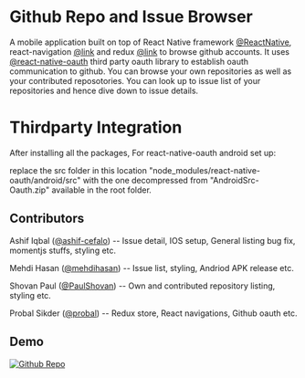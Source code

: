 Github Repo and Issue Browser
=============================

A mobile application built on top of React Native framework [@ReactNative](https://facebook.github.io/react-native/), react-navigation [@link](https://reactnavigation.org/) and redux [@link](https://redux.js.org/) to browse github accounts. It uses [@react-native-oauth](https://github.com/fullstackreact/react-native-oauth) third party oauth library to establish oauth communication to github. You can browse your own repositories as well as your contributed reposotories. You can look up to issue list of your repositories and hence dive down to issue details.

Thirdparty Integration
======================

After installing all the packages, For react-native-oauth android set up:

replace the src folder in this location "node_modules/react-native-oauth/android/src" with the one decompressed from "AndroidSrc-Oauth.zip" available in the root folder.

Contributors
------------

Ashif Iqbal ([@ashif-cefalo](https://github.com/ashif-cefalo))
 -- Issue detail, IOS setup, General listing bug fix, momentjs stuffs, styling etc.

Mehdi Hasan ([@mehdihasan](https://github.com/mehdihasan))
 -- Issue list, styling, Andriod APK release etc.

Shovan Paul ([@PaulShovan](https://github.com/PaulShovan))
 -- Own and contributed repository listing, styling etc.

Probal Sikder ([@probal](https://github.com/probal))
 -- Redux store, React navigations, Github oauth etc.
 


Demo
------------

[![Github Repo](https://img.youtube.com/vi/nfDF8dLWIcs/0.jpg)](https://www.youtube.com/watch?v=nfDF8dLWIcs)
